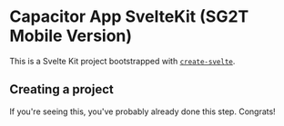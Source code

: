 # Capacitor App SvelteKit (SG2T Mobile Version)

This is a Svelte Kit project bootstrapped with [`create-svelte`](https://github.com/sveltejs/kit/tree/main/packages/create-svelte).

## Creating a project

If you're seeing this, you've probably already done this step. Congrats!
